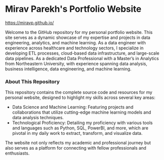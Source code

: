 # Mirav Parekh's Portfolio Website
https://miravp.github.io/

Welcome to the GitHub repository for my personal portfolio website. This site serves as a dynamic showcase of my expertise and projects in data engineering, analytics, and machine learning. As a data engineer with experience across healthcare and technology sectors, I specialize in developing ETL processes, cloud-based data infrastructure, and large-scale data pipelines. As a dedicated Data Professional with a Master’s in Analytics from Northeastern University, with experience spanning data analysis, business intelligence, data engineering, and machine learning.

### About This Repository
This repository contains the complete source code and resources for my personal website, designed to highlight my skills across several key areas:

- Data Science and Machine Learning: Featuring projects and collaborations that utilize cutting-edge machine learning models and data analysis techniques.
- Technological Proficiency: Detailing my proficiency with various tools and languages such as Python, SQL, PowerBI, and more, which are pivotal in my daily work to extract, transform, and visualize data.


The website not only reflects my academic and professional journey but also serves as a platform for connecting with fellow professionals and enthusiasts.
